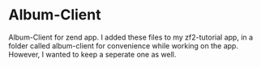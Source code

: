 # Album-Client
Album-Client for zend app. I added these files to my zf2-tutorial app, in a folder called album-client for convenience while working on the app. However, I wanted to keep a seperate one as well. 

